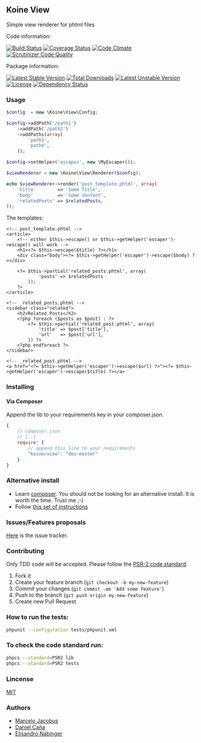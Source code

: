 Koine View
-----------------

Simple view renderer for phtml files

Code information:

[![Build Status](https://travis-ci.org/koinephp/View.png?branch=master)](https://travis-ci.org/koinephp/View)
[![Coverage Status](https://coveralls.io/repos/koinephp/View/badge.png?branch=master)](https://coveralls.io/r/koinephp/View?branch=master)
[![Code Climate](https://codeclimate.com/github/koinephp/View.png)](https://codeclimate.com/github/koinephp/View)
[![Scrutinizer Code Quality](https://scrutinizer-ci.com/g/koinephp/View/badges/quality-score.png?b=master)](https://scrutinizer-ci.com/g/koinephp/View/?branch=master)

Package information:

[![Latest Stable Version](https://poser.pugx.org/koine/view/v/stable.svg)](https://packagist.org/packages/koine/view)
[![Total Downloads](https://poser.pugx.org/koine/view/downloads.svg)](https://packagist.org/packages/koine/view)
[![Latest Unstable Version](https://poser.pugx.org/koine/view/v/unstable.svg)](https://packagist.org/packages/koine/view)
[![License](https://poser.pugx.org/koine/view/license.svg)](https://packagist.org/packages/koine/view)
[![Dependency Status](https://gemnasium.com/koinephp/View.png)](https://gemnasium.com/koinephp/View)

### Usage

```php
$config  = new \Koine\View\Config;

$config->addPath('/path1')
    ->addPath('/path2')
    ->addPaths(array(
        'path3',
        'path4',
    ));

$config->setHelper('escaper', new \MyEscaper());

$viewRenderer = new \Koine\View\Renderer($config);

echo $viewRenderer->render('post_template.phtml', array(
    'title'        => 'Some Title',
    'body'         => 'Some content',
    'relatedPosts' => $relatedPosts,
));
```

The templates:

```phtml
<!-- post_template.phtml -->
<article>
    <!-- either $this->escape() or $this->getHelper('escaper')->escape() will work -->
    <h1><?= $this->escape($title) ?></h1>
    <div class="body"><?= $this->getHelper('escaper')->escape($body) ?></div>

    <?= $this->partial('related_posts.phtml', array(
            'posts' => $relatedPosts
        ));
    ?>
</article>

<!-- _related_posts.phtml -->
<sidebar class="related">
    <h2>Related Posts</h2>
    <?php foreach ($posts as $post) : ?>
        <?= $this->partial('related_post.phtml', array(
            'title' => $post['title'],
            'url'   => $post['url'],
        )) ?>
    <?php endforeach ?>
</sidebar>

<!-- _related_post.phtml -->
<a href="<?= $this->getHelper('escaper')->escape($url) ?>"><?= $this->getHelper('escaper')->escape($title) ?></a>
```


### Installing

#### Via Composer
Append the lib to your requirements key in your composer.json.

```javascript
{
    // composer.json
    // [..]
    require: {
        // append this line to your requirements
        "koine/view": "dev-master"
    }
}
```

### Alternative install
- Learn [composer](https://getcomposer.org). You should not be looking for an alternative install. It is worth the time. Trust me ;-)
- Follow [this set of instructions](#installing-via-composer)

### Issues/Features proposals

[Here](https://github.com/koinephp/view/issues) is the issue tracker.

### Contributing

Only TDD code will be accepted. Please follow the [PSR-2 code standard](https://github.com/php-fig/fig-standards/blob/master/accepted/PSR-2-coding-style-guide.md).

1. Fork it
2. Create your feature branch (`git checkout -b my-new-feature`)
3. Commit your changes (`git commit -am 'Add some feature'`)
4. Push to the branch (`git push origin my-new-feature`)
5. Create new Pull Request

### How to run the tests:

```bash
phpunit --configuration tests/phpunit.xml
```

### To check the code standard run:

```bash
phpcs --standard=PSR2 lib
phpcs --standard=PSR2 tests
```

### Lincense
[MIT](MIT-LICENSE)

### Authors

- [Marcelo Jacobus](https://github.com/mjacobus)
- [Daniel Caña](https://github.com/dbcana)
- [Elisandro Nabinger](https://github.com/nabec)
